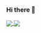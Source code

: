 ### Hi there 👋
<a href="https://github.com/anuraghazra/convoychat">
  <img align="center" src=[![Sami's GitHub stats](https://github-readme-stats.vercel.app/api?username=samikhawja)](https://github.com/anuraghazra/github-readme-stats)/>
</a>
<a href="https://github.com/anuraghazra/github-readme-stats">
  <img align="center" src=[![Top Languages](https://github-readme-stats.vercel.app/api/top-langs/?username=samikhawja)](https://github.com/anuraghazra/github-readme-stats)/>
</a>


<!--
**samikhawja/samikhawja** is a ✨ _special_ ✨ repository because its `README.md` (this file) appears on your GitHub profile.

Here are some ideas to get you started:

- 🔭 I’m currently working on ...
- 🌱 I’m currently learning ...
- 👯 I’m looking to collaborate on ...
- 🤔 I’m looking for help with ...
- 💬 Ask me about ...
- 📫 How to reach me: ...
- 😄 Pronouns: ...
- ⚡ Fun fact: ...
-->
